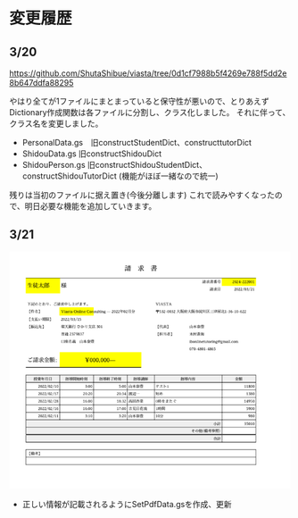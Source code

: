 # 変更履歴

## 3/20

<https://github.com/ShutaShibue/viasta/tree/0d1cf7988b5f4269e788f5dd2e8b647ddfa88295>

やはり全てが1ファイルにまとまっていると保守性が悪いので、とりあえずDictionary作成関数は各ファイルに分割し、クラス化しました。
それに伴って、クラス名を変更しました。

- PersonalData.gs　旧constructStudentDict、constructtutorDict
- ShidouData.gs  旧constructShidouDict
- ShidouPerson.gs  旧constructShidouStudentDict、constructShidouTutorDict (機能がほぼ一緒なので統一)

残りは当初のファイルに据え置き(今後分離します)
これで読みやすくなったので、明日必要な機能を追加していきます。

## 3/21

![ss](img/README_2022-03-21-17-02-05.png)

- 正しい情報が記載されるようにSetPdfData.gsを作成、更新
  